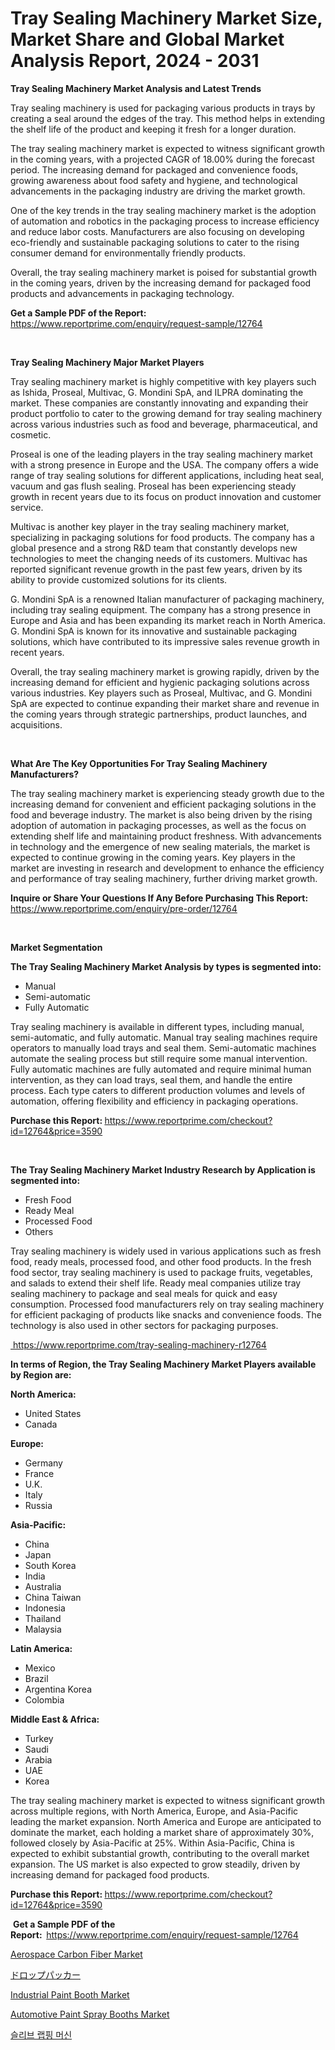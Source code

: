 <p><h1>Tray Sealing Machinery Market Size, Market Share and Global Market Analysis Report, 2024 - 2031</h1></p><p><strong>Tray Sealing Machinery Market Analysis and Latest Trends</strong></p>
<p><p>Tray sealing machinery is used for packaging various products in trays by creating a seal around the edges of the tray. This method helps in extending the shelf life of the product and keeping it fresh for a longer duration.</p><p>The tray sealing machinery market is expected to witness significant growth in the coming years, with a projected CAGR of 18.00% during the forecast period. The increasing demand for packaged and convenience foods, growing awareness about food safety and hygiene, and technological advancements in the packaging industry are driving the market growth.</p><p>One of the key trends in the tray sealing machinery market is the adoption of automation and robotics in the packaging process to increase efficiency and reduce labor costs. Manufacturers are also focusing on developing eco-friendly and sustainable packaging solutions to cater to the rising consumer demand for environmentally friendly products.</p><p>Overall, the tray sealing machinery market is poised for substantial growth in the coming years, driven by the increasing demand for packaged food products and advancements in packaging technology.</p></p>
<p><strong>Get a Sample PDF of the Report:&nbsp;</strong> <a href="https://www.reportprime.com/enquiry/request-sample/12764">https://www.reportprime.com/enquiry/request-sample/12764</a></p>
<p>&nbsp;</p>
<p><strong>Tray Sealing Machinery Major Market Players</strong></p>
<p><p>Tray sealing machinery market is highly competitive with key players such as Ishida, Proseal, Multivac, G. Mondini SpA, and ILPRA dominating the market. These companies are constantly innovating and expanding their product portfolio to cater to the growing demand for tray sealing machinery across various industries such as food and beverage, pharmaceutical, and cosmetic.</p><p>Proseal is one of the leading players in the tray sealing machinery market with a strong presence in Europe and the USA. The company offers a wide range of tray sealing solutions for different applications, including heat seal, vacuum and gas flush sealing. Proseal has been experiencing steady growth in recent years due to its focus on product innovation and customer service.</p><p>Multivac is another key player in the tray sealing machinery market, specializing in packaging solutions for food products. The company has a global presence and a strong R&D team that constantly develops new technologies to meet the changing needs of its customers. Multivac has reported significant revenue growth in the past few years, driven by its ability to provide customized solutions for its clients.</p><p>G. Mondini SpA is a renowned Italian manufacturer of packaging machinery, including tray sealing equipment. The company has a strong presence in Europe and Asia and has been expanding its market reach in North America. G. Mondini SpA is known for its innovative and sustainable packaging solutions, which have contributed to its impressive sales revenue growth in recent years.</p><p>Overall, the tray sealing machinery market is growing rapidly, driven by the increasing demand for efficient and hygienic packaging solutions across various industries. Key players such as Proseal, Multivac, and G. Mondini SpA are expected to continue expanding their market share and revenue in the coming years through strategic partnerships, product launches, and acquisitions.</p></p>
<p>&nbsp;</p>
<p><strong>What Are The Key Opportunities For Tray Sealing Machinery Manufacturers?</strong></p>
<p><p>The tray sealing machinery market is experiencing steady growth due to the increasing demand for convenient and efficient packaging solutions in the food and beverage industry. The market is also being driven by the rising adoption of automation in packaging processes, as well as the focus on extending shelf life and maintaining product freshness. With advancements in technology and the emergence of new sealing materials, the market is expected to continue growing in the coming years. Key players in the market are investing in research and development to enhance the efficiency and performance of tray sealing machinery, further driving market growth.</p></p>
<p><strong>Inquire or Share Your Questions If Any Before Purchasing This Report:</strong> <a href="https://www.reportprime.com/enquiry/pre-order/12764">https://www.reportprime.com/enquiry/pre-order/12764</a></p>
<p>&nbsp;</p>
<p><strong>Market Segmentation</strong></p>
<p><strong>The Tray Sealing Machinery Market Analysis by types is segmented into:</strong></p>
<p><ul><li>Manual</li><li>Semi-automatic</li><li>Fully Automatic</li></ul></p>
<p><p>Tray sealing machinery is available in different types, including manual, semi-automatic, and fully automatic. Manual tray sealing machines require operators to manually load trays and seal them. Semi-automatic machines automate the sealing process but still require some manual intervention. Fully automatic machines are fully automated and require minimal human intervention, as they can load trays, seal them, and handle the entire process. Each type caters to different production volumes and levels of automation, offering flexibility and efficiency in packaging operations.</p></p>
<p><strong>Purchase this Report:&nbsp;</strong><a href="https://www.reportprime.com/checkout?id=12764&price=3590">https://www.reportprime.com/checkout?id=12764&price=3590</a></p>
<p>&nbsp;</p>
<p><strong>The Tray Sealing Machinery Market Industry Research by Application is segmented into:</strong></p>
<p><ul><li>Fresh Food</li><li>Ready Meal</li><li>Processed Food</li><li>Others</li></ul></p>
<p><p>Tray sealing machinery is widely used in various applications such as fresh food, ready meals, processed food, and other food products. In the fresh food sector, tray sealing machinery is used to package fruits, vegetables, and salads to extend their shelf life. Ready meal companies utilize tray sealing machinery to package and seal meals for quick and easy consumption. Processed food manufacturers rely on tray sealing machinery for efficient packaging of products like snacks and convenience foods. The technology is also used in other sectors for packaging purposes.</p></p>
<p><a href="https://www.reportprime.com/tray-sealing-machinery-r12764">&nbsp;https://www.reportprime.com/tray-sealing-machinery-r12764</a></p>
<p><strong>In terms of Region, the Tray Sealing Machinery Market Players available by Region are:</strong></p>
<p>
    <p> <strong> North America: </strong>
        <ul>
            <li>United States</li>
            <li>Canada</li>
        </ul>
        </p> 
    <p> <strong> Europe: </strong>
        <ul>
            <li>Germany</li>
            <li>France</li>
            <li>U.K.</li>
            <li>Italy</li>
            <li>Russia</li>
        </ul>
        </p> 
    <p> <strong> Asia-Pacific: </strong>
        <ul>
            <li>China</li>
            <li>Japan</li>
            <li>South Korea</li>
            <li>India</li>
            <li>Australia</li>
            <li>China Taiwan</li>
            <li>Indonesia</li>
            <li>Thailand</li>
            <li>Malaysia</li>
        </ul>
        </p> 
    <p> <strong> Latin America: </strong>
        <ul>
            <li>Mexico</li>
            <li>Brazil</li>
            <li>Argentina Korea</li>
            <li>Colombia</li>
        </ul>
        </p> 
    <p> <strong> Middle East & Africa: </strong>
        <ul>
            <li>Turkey</li>
            <li>Saudi</li>
            <li>Arabia</li>
            <li>UAE</li>
            <li>Korea</li>
        </ul>
    </p>
    </p>
<p><p>The tray sealing machinery market is expected to witness significant growth across multiple regions, with North America, Europe, and Asia-Pacific leading the market expansion. North America and Europe are anticipated to dominate the market, each holding a market share of approximately 30%, followed closely by Asia-Pacific at 25%. Within Asia-Pacific, China is expected to exhibit substantial growth, contributing to the overall market expansion. The US market is also expected to grow steadily, driven by increasing demand for packaged food products.</p></p>
<p><strong>Purchase this Report: </strong><a href="https://www.reportprime.com/checkout?id=12764&price=3590">https://www.reportprime.com/checkout?id=12764&price=3590</a></p>
<p>&nbsp;<strong>Get a Sample PDF of the Report:&nbsp;&nbsp;</strong><a href="https://www.reportprime.com/enquiry/request-sample/12764">https://www.reportprime.com/enquiry/request-sample/12764</a></p>
<p><strong></strong></p>
<p><p><a href="https://issuu.com/reportprime-2/docs/aerospace-carbon-fiber-market-size-2030.pptx">Aerospace Carbon Fiber Market</a></p><p><a href="https://github.com/ReganWisoky2023/Market-Research-Report-List-1/blob/main/671905320611.md">ドロップパッカー</a></p><p><a href="https://github.com/beatblasta/Market-Research-Report-List-2/blob/main/industrial-paint-booth-market.md">Industrial Paint Booth Market</a></p><p><a href="https://github.com/shotows/Market-Research-Report-List-2/blob/main/automotive-paint-spray-booths-market.md">Automotive Paint Spray Booths Market</a></p><p><a href="https://github.com/darrellockm3ytan895656/Market-Research-Report-List-1/blob/main/201173219016.md">슬리브 랩핑 머신</a></p></p>